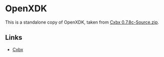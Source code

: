 # OpenXDK

This is a standalone copy of OpenXDK, taken from [Cxbx 0.7.8c-Source.zip](http://www.caustik.com/cxbx/download/Cxbx-0.7.8c-Source.zip).


## Links

* [Cxbx](http://www.caustik.com/cxbx/download.htm)
